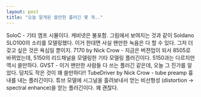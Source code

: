 ```yaml
---
layout: post
title: "오늘 알게된 쓸만한 플러긴 몇 개.."
---
```


SoloC - 기타 앰프 시뮬이다. 케비넷은 불포함. 그림에서 보여지는 것과 같이 Soldano SLO100의 소리를 모델링했다. 이거 한대면 사실 왠만한 녹음은 다 할 수 있다. 그저 더 갖고 싶은 것은 욕심일 뿐이지.
7170 by Nick Crow - 지금은 버젼업이 되서 8505로 바뀌었는데, 5150의 리드채널을 모델링한 기타 모델링 플러긴이다. 5150과는 다르지만 역시 쓸만하다.
GVST - 이거 왠만한 사람들 다 쓰는 플러긴 같은데, 오늘 그 진가를 알았다. 덩치도 작은 것이 꽤 쓸만하다!!
TubeDriver by Nick Crow - tube preamp 흉내를 내는 플러긴이다. 튜브 모델에 시그널을 흘려보내서 얻는 비선형성 (distortion -> spectral enhance)을 얻는 플러긴이다. 꽤 괜찮다.



